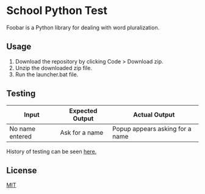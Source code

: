 # School Python Test

Foobar is a Python library for dealing with word pluralization.

## Usage

1. Download the repository by clicking Code > Download zip.
2. Unzip the downloaded zip file.
3. Run the launcher.bat file.

## Testing

| Input           | Expected Output | Actual Output                   |
|-----------------|-----------------|---------------------------------|
| No name entered | Ask for a name  | Popup appears asking for a name |

History of testing can be seen [here.](https://github.com/sonicpanther101/School-Python-Test/commits/main/)

## License

[MIT](https://github.com/sonicpanther101/School-Python-Test/tree/main?tab=MIT-1-ov-file)
